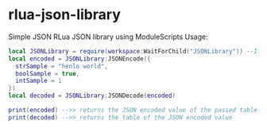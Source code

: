 # rlua-json-library
Simple JSON RLua JSON library using ModuleScripts
Usage:
```lua
local JSONLibrary = require(workspace:WaitForChild("JSONLibrary")) --If you have JSONLibrary in workspace, otherwise edit this accordingly
local encoded = JSONLibrary:JSONEncode({
  strSample = "henlo world",
  boolSample = true,
  intSample = 1
})
local decoded = JSONLibrary:JSONDecode(encoded)

print(encoded) -->> returns the JSON encoded value of the passed table
print(decoded) -->> returns the table of the JSON encoded value
```
